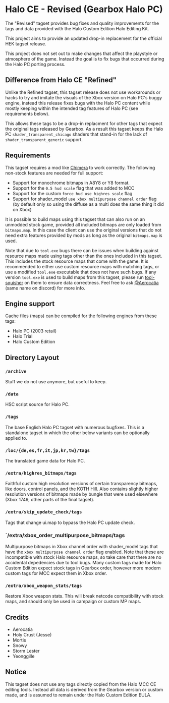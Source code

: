 # Halo CE - Revised (Gearbox Halo PC)
The "Revised" tagset provides bug fixes and quality improvements for the tags and data
provided with the Halo Custom Edition Halo Editing Kit.

This project aims to provide an updated drop-in replacement for the official HEK tagset release.

This project does not set out to make changes that affect the playstyle or atmosphere of the game.
Instead the goal is to fix bugs that occurred during the Halo PC porting process.

## Difference from Halo CE "Refined"
Unlike the Refined tagset, this tagset release does not use workarounds or hacks to try and
imitate the visuals of the Xbox version on Halo PC's buggy engine, instead this release
fixes bugs with the Halo PC content while mostly keeping within the intended tag features of Halo PC (see requirements below).

This allows these tags to be a drop-in replacment for other tags that expect the original tags released by Gearbox.
As a result this tagset keeps the Halo PC `shader_transparent_chicago` shaders that stand-in for the lack of `shader_transparent_generic` support.

## Requirements
This tagset requires a mod like [Chimera](https://github.com/SnowyMouse/chimera) to work correctly.
The following non-stock features are needed for full support:

- Support for monochrome bitmaps in A8Y8 or Y8 format.
- Support for the `0.5 hud scale` flag that was added to MCC
- Support for the custom `force hud use highres scale` flag
- Support for shader_model `use xbox multipurpose channel order` flag (by default only so using the diffuse as a multi does the same thing it did on Xbox)

It is possible to build maps using this tagset that can also run on an unmodded stock game, provided all included bitmaps are only loaded from `bitmaps.map`.
In this case the client can use the original versions that do not need extra features provided by mods as long as the original `bitmaps.map` is used.

Note that due to `tool.exe` bugs there can be issues when building against resource maps made using tags other than the ones included in this tagset.
This includes the stock resource maps that come with the game.
It is recommended to either use custom resource maps with matching tags, or use a modified `tool.exe` executable that does not have such bugs.
If any version `tool.exe` is used to build maps from this tagset, please run [tool-squisher](https://github.com/Aerocatia/tool-squisher) on them to ensure data correctness.
Feel free to ask [@Aerocatia](https://github.com/Aerocatia) (same name on discord) for more info.

## Engine support
Cache files (maps) can be compiled for the following engines from these tags:

- Halo PC (2003 retail)
- Halo Trial
- Halo Custom Edition

## Directory Layout
### `/archive`
Stuff we do not use anymore, but useful to keep.
### `/data`
HSC script source for Halo PC.
### `/tags`
The base English Halo PC tagset with numerous bugfixes. This is a standalone tagset in which the other below variants can be optionally applied to.
### `/loc/{de,es,fr,it,jp,kr,tw}/tags`
The translated game data for Halo PC.
### `/extra/highres_bitmaps/tags`
Faithful custom high resolution versions of certain transparency bitmaps, like doors, control panels, and the KOTH Hill.
Also contains slightly higher resolution versions of bitmaps made by bungie that were used elsewhere (Xbox 1749, other parts of the final tagset).
### `/extra/skip_update_check/tags`
Tags that change ui.map to bypass the Halo PC update check.
### `/extra/xbox_order_multipurpose_bitmaps/tags
Multipurpose bitmaps in Xbox channel order with shader_model tags that have the `xbox multipurpose channel order` flag enabled.
Note that these are incompatible with stock Halo resource maps, so take care that there are no accidental depedencies due to tool bugs.
Many custom tags made for Halo Custom Edition expect stock tags in Gearbox order, however more modern custom tags for MCC expect them in Xbox order.
### `/extra/xbox_weapon_stats/tags`
Restore Xbox weapon stats. This will break netcode compatibility with stock maps, and should only be used in campaign or custom MP maps.

## Credits
- Aerocatia
- Holy Crust (Jesse)
- Mortis
- Snowy
- Storm Lester
- Yeonggille

## Notice
This tagset does not use any tags directly copied from the Halo MCC CE editing tools. Instead all data is derived
from the Gearbox version or custom made, and is assumed to remain under the Halo Custom Edition EULA.
